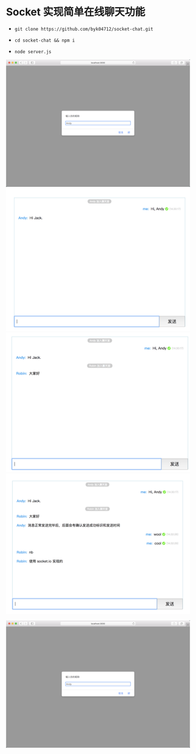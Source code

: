 # Socket 实现简单在线聊天功能

- `git clone https://github.com/byk04712/socket-chat.git`

- `cd socket-chat && npm i`

- `node server.js`

![加入聊天时输入自己的昵称](./docs/preview1.png)
![另一端会显示刚加入的人员](./docs/preview2.png)
![socket实现消息实时显示](./docs/preview3.png)
![多人聊天](./docs/preview4.png)

![加入聊天时输入自己的昵称](https://github.com/byk04712/socket-chat/blob/master/docs/preview1.png)
